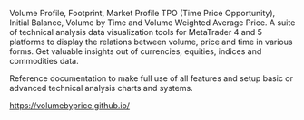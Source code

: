 Volume Profile, Footprint, Market Profile TPO (Time Price Opportunity), Initial Balance, Volume by Time and Volume Weighted Average Price. A suite of technical analysis data visualization tools for MetaTrader 4 and 5 platforms to display the relations between volume, price and time in various forms. Get valuable insights out of currencies, equities, indices and commodities data.

Reference documentation to make full use of all features and setup basic or advanced technical analysis charts and systems.

https://volumebyprice.github.io/
